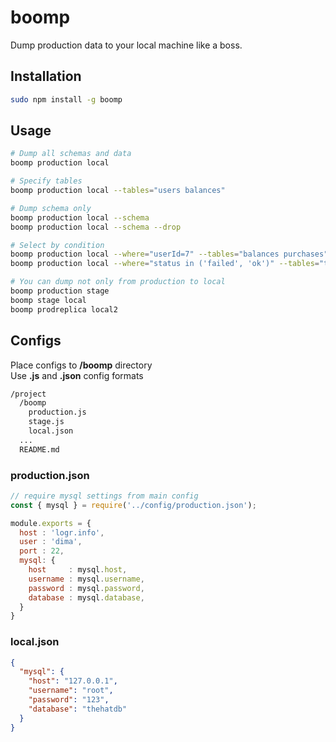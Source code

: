 # boomp

Dump production data to your local machine like a boss.

## Installation

```bash
sudo npm install -g boomp
```

## Usage

```bash
# Dump all schemas and data
boomp production local

# Specify tables
boomp production local --tables="users balances"

# Dump schema only
boomp production local --schema
boomp production local --schema --drop

# Select by condition 
boomp production local --where="userId=7" --tables="balances purchases"
boomp production local --where="status in ('failed', 'ok')" --tables="transactions"

# You can dump not only from production to local
boomp production stage
boomp stage local
boomp prodreplica local2
```

## Configs

Place configs to **/boomp** directory\
Use **.js** and **.json** config formats

```bash
/project
  /boomp
    production.js
    stage.js
    local.json
  ...
  README.md
```

### production.json
```javascript
// require mysql settings from main config
const { mysql } = require('../config/production.json');

module.exports = {
  host : 'logr.info',
  user : 'dima',
  port : 22,
  mysql: {
    host     : mysql.host,
    username : mysql.username,
    password : mysql.password,
    database : mysql.database,
  }
}
```

### local.json
```json
{
  "mysql": {
    "host": "127.0.0.1",
    "username": "root",
    "password": "123",
    "database": "thehatdb"
  }
}
```